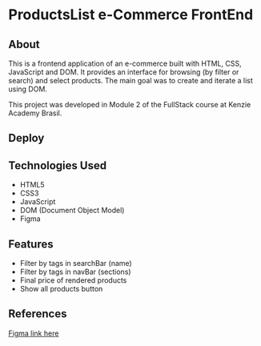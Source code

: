 # ProductsList e-Commerce FrontEnd

## About
This is a frontend application of an e-commerce built with HTML, CSS, JavaScript and DOM. It provides an interface for browsing (by filter or search) and select products. The main goal was to create and iterate a list using DOM.

This project was developed in Module 2 of the FullStack course at Kenzie Academy Brasil.

## Deploy

## Technologies Used
- HTML5
- CSS3
- JavaScript
- DOM (Document Object Model)
- Figma

## Features
- Filter by tags in searchBar (name)
- Filter by tags in navBar (sections)
- Final price of rendered products
- Show all products button

## References
[Figma link here](https://www.figma.com/file/acejE0LYyc18yKUh8V1XS7/M2---S2-10-%7C-%F0%9F%8F%81-Entrega---JavaScript%3A-Lista-de-Produtos)
